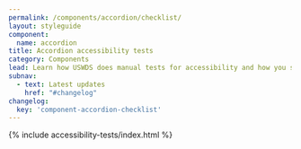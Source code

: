```yaml
---
permalink: /components/accordion/checklist/
layout: styleguide
component:
  name: accordion
title: Accordion accessibility tests
category: Components
lead: Learn how USWDS does manual tests for accessibility and how you should test for accessibility, too.
subnav:
  - text: Latest updates
    href: "#changelog"
changelog:
  key: 'component-accordion-checklist'
---
```


{% include accessibility-tests/index.html %}

